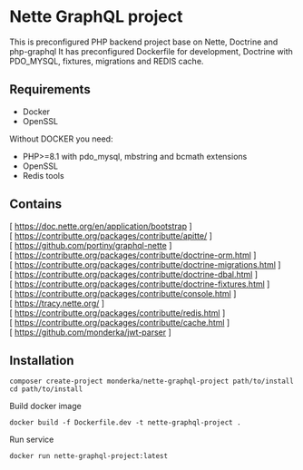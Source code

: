 # Nette GraphQL project
This is preconfigured PHP backend project base on Nette, Doctrine and php-graphql
It has preconfigured Dockerfile for development, Doctrine with PDO_MYSQL, fixtures, migrations and REDIS cache.

## Requirements
- Docker
- OpenSSL

Without DOCKER you need:    
- PHP>=8.1 with pdo_mysql, mbstring and bcmath extensions
- OpenSSL
- Redis tools

## Contains
[ https://doc.nette.org/en/application/bootstrap ]    
[ https://contributte.org/packages/contributte/apitte/ ]    
[ https://github.com/portiny/graphql-nette ]    
[ https://contributte.org/packages/contributte/doctrine-orm.html ]    
[ https://contributte.org/packages/contributte/doctrine-migrations.html ]    
[ https://contributte.org/packages/contributte/doctrine-dbal.html ]    
[ https://contributte.org/packages/contributte/doctrine-fixtures.html ]    
[ https://contributte.org/packages/contributte/console.html ]    
[ https://tracy.nette.org/ ]    
[ https://contributte.org/packages/contributte/redis.html ]    
[ https://contributte.org/packages/contributte/cache.html ]    
[ https://github.com/monderka/jwt-parser ]

## Installation
```
composer create-project monderka/nette-graphql-project path/to/install
cd path/to/install
```

Build docker image
```
docker build -f Dockerfile.dev -t nette-graphql-project .
```

Run service
```
docker run nette-graphql-project:latest
```

